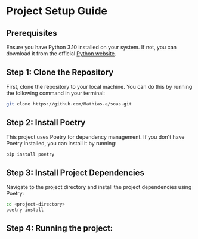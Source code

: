 # Project Setup Guide

## Prerequisites

Ensure you have Python 3.10 installed on your system. If not, you can download it from the official [Python website](https://www.python.org/downloads/).

## Step 1: Clone the Repository

First, clone the repository to your local machine. You can do this by running the following command in your terminal:

```sh
git clone https://github.com/Mathias-a/soas.git
```

## Step 2: Install Poetry

This project uses Poetry for dependency management. If you don't have Poetry installed, you can install it by running:

```sh
pip install poetry
```

## Step 3: Install Project Dependencies

Navigate to the project directory and install the project dependencies using Poetry:

```sh
cd <project-directory>
poetry install
```

## Step 4: Running the project:

